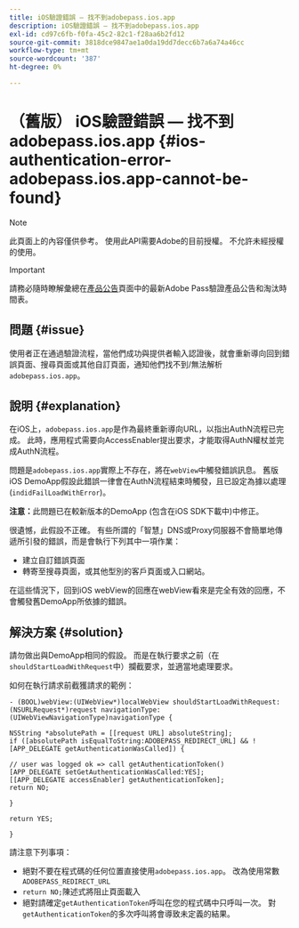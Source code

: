 ```yaml
---
title: iOS驗證錯誤 — 找不到adobepass.ios.app
description: iOS驗證錯誤 — 找不到adobepass.ios.app
exl-id: cd97c6fb-f0fa-45c2-82c1-f28aa6b2fd12
source-git-commit: 3818dce9847ae1a0da19dd7decc6b7a6a74a46cc
workflow-type: tm+mt
source-wordcount: '387'
ht-degree: 0%

---
```


# （舊版） iOS驗證錯誤 — 找不到adobepass.ios.app {#ios-authentication-error-adobepass.ios.app-cannot-be-found}

>[!NOTE]
>
>此頁面上的內容僅供參考。 使用此API需要Adobe的目前授權。 不允許未經授權的使用。

>[!IMPORTANT]
>
> 請務必隨時瞭解彙總在[產品公告](/help/authentication/product-announcements.md)頁面中的最新Adobe Pass驗證產品公告和淘汰時間表。

## 問題 {#issue}

使用者正在通過驗證流程，當他們成功與提供者輸入認證後，就會重新導向回到錯誤頁面、搜尋頁面或其他自訂頁面，通知他們找不到/無法解析`adobepass.ios.app`。

## 說明 {#explanation}

在iOS上，`adobepass.ios.app`是作為最終重新導向URL，以指出AuthN流程已完成。 此時，應用程式需要向AccessEnabler提出要求，才能取得AuthN權杖並完成AuthN流程。

問題是`adobepass.ios.app`實際上不存在，將在`webView`中觸發錯誤訊息。 舊版iOS DemoApp假設此錯誤一律會在AuthN流程結束時觸發，且已設定為據以處理(`indidFailLoadWithError`)。

**注意：**&#x200B;此問題已在較新版本的DemoApp (包含在iOS SDK下載中)中修正。

很遺憾，此假設不正確。 有些所謂的「智慧」DNS或Proxy伺服器不會簡單地傳遞所引發的錯誤，而是會執行下列其中一項作業：

- 建立自訂錯誤頁面
- 轉寄至搜尋頁面，或其他型別的客戶頁面或入口網站。

在這些情況下，回到iOS webView的回應在webView看來是完全有效的回應，不會觸發舊DemoApp所依據的錯誤。

## 解決方案 {#solution}

請勿做出與DemoApp相同的假設。 而是在執行要求之前（在`shouldStartLoadWithRequest`中）攔截要求，並適當地處理要求。

如何在執行請求前截獲請求的範例：

```obj-c
- (BOOL)webView:(UIWebView*)localWebView shouldStartLoadWithRequest:(NSURLRequest*)request navigationType:(UIWebViewNavigationType)navigationType {

NSString *absolutePath = [[request URL] absoluteString]; 
if ([absolutePath isEqualToString:ADOBEPASS_REDIRECT_URL] && ![APP_DELEGATE getAuthenticationWasCalled]) {

// user was logged ok => call getAuthenticationToken() 
[APP_DELEGATE setGetAuthenticationWasCalled:YES]; 
[[APP_DELEGATE accessEnabler] getAuthenticationToken];
return NO;

}

return YES;

}
```

請注意下列事項：

- 絕對不要在程式碼的任何位置直接使用`adobepass.ios.app`。 改為使用常數`ADOBEPASS_REDIRECT_URL`
- `return NO;`陳述式將阻止頁面載入
- 絕對請確定`getAuthenticationToken`呼叫在您的程式碼中只呼叫一次。 對`getAuthenticationToken`的多次呼叫將會導致未定義的結果。
